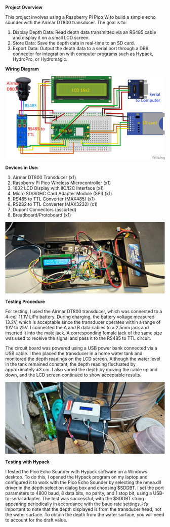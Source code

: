 **Project Overview**

This project involves using a Raspberry Pi Pico W to build a simple echo sounder with the Airmar DT800 transducer. The goal is to:

1. Display Depth Data: Read depth data transmitted via an RS485 cable and display it on a small LCD screen.
2. Store Data: Save the depth data in real-time to an SD card.
3. Export Data: Output the depth data to a serial port through a DB9 connector for integration with computer programs such as Hypack, HydroPro, or Hydromagic.

**Wiring Diagram**

![alt text](https://github.com/pbroboto/Pico-Echo-Sounder/blob/main/airmar-d800-pico-w-_bb-scaled.jpg?raw=true)

**Devices in Use:**

1. Airmar DT800 Transducer (x1)
2. Raspberry Pi Pico Wireless Microcontroller (x1)
3. 1602 LCD Display with IIC/I2C Interface (x1)
4. Micro SD/SDHC Card Adapter Module (SPI) (x1)
5. RS485 to TTL Converter (MAX485) (x1)
6. RS232 to TTL Converter (MAX3232) (x1)
7. Dupont Connectors (assorted)
8. Breadboard/Protoboard (x1)

![alt text](https://github.com/pbroboto/Pico-Echo-Sounder/blob/main/IMG_20240714_165123-scaled.jpg?raw=true)

**Testing Procedure**

For testing, I used the Airmar DT800 transducer, which was connected to a 4-cell 11.1V LiPo battery. During charging, the battery voltage measured 13.2V, which is acceptable since the transducer operates within a range of 10V to 25V. I connected the A and B data cables to a 2.5mm jack and inserted it into the male jack. A corresponding female jack of the same size was used to receive the signal and pass it to the RS485 to TTL circuit.

The circuit board was powered using a USB power bank connected via a USB cable. I then placed the transducer in a home water tank and monitored the depth readings on the LCD screen. Although the water level in the tank remained constant, the depth reading fluctuated by approximately ±3 cm. I also varied the depth by moving the cable up and down, and the LCD screen continued to show acceptable results.

![alt text](https://github.com/pbroboto/Pico-Echo-Sounder/blob/main/IMG_20240720_140323-1024x461.jpg?raw=true)

**Testing with Hypack**

I tested the Pico Echo Sounder with Hypack software on a Windows desktop. To do this, I opened the Hypack program on my laptop and configured it to work with the Pico Echo Sounder by selecting the nmea.dll driver in the depth selection dialog box and choosing $SDDBT. I set the port parameters to 4800 baud, 8 data bits, no parity, and 1 stop bit, using a USB-to-serial adapter. The test was successful, with the $SDDBT string appearing periodically in accordance with the baud rate settings. It’s important to note that the depth displayed is from the transducer head, not the water surface. To obtain the depth from the water surface, you will need to account for the draft value.

